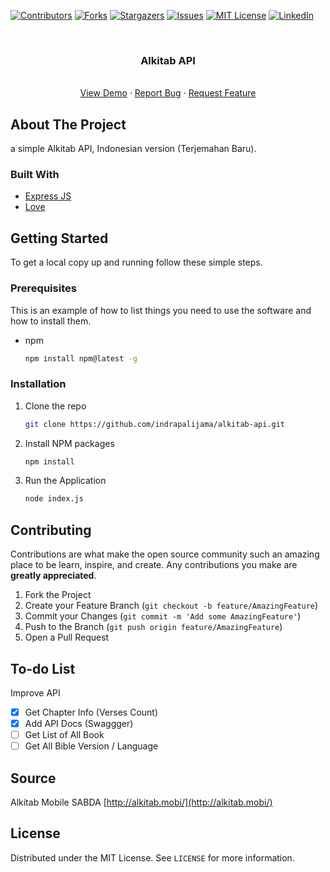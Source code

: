 [![Contributors][contributors-shield]][contributors-url]
[![Forks][forks-shield]][forks-url]
[![Stargazers][stars-shield]][stars-url]
[![Issues][issues-shield]][issues-url]
[![MIT License][license-shield]][license-url]
[![LinkedIn][linkedin-shield]][linkedin-url]



<br />
<p align="center">
  <h3 align="center">Alkitab API</h3>
  <p align="center">
    <br />
    <a href="https://github.com/indrapalijama/alkitab-api">View Demo</a>
    ·
    <a href="https://github.com/indrapalijama/alkitab-api/issues">Report Bug</a>
    ·
    <a href="https://github.com/indrapalijama/alkitab-api/issues">Request Feature</a>
  </p>
</p>



<!-- ABOUT THE PROJECT -->
## About The Project
a simple Alkitab API, Indonesian version (Terjemahan Baru).


### Built With

* [Express JS](https://github.com/expressjs/express)
* [Love](https://www.youtube.com/watch?v=dQw4w9WgXcQ)



<!-- GETTING STARTED -->
## Getting Started

To get a local copy up and running follow these simple steps.

### Prerequisites

This is an example of how to list things you need to use the software and how to install them.
* npm
  ```sh
  npm install npm@latest -g
  ```

### Installation

1. Clone the repo
   ```sh
   git clone https://github.com/indrapalijama/alkitab-api.git
   ```
2. Install NPM packages
   ```sh
   npm install
   ```
3. Run the Application
   ```sh
   node index.js
   ```



<!-- CONTRIBUTING -->
## Contributing

Contributions are what make the open source community such an amazing place to be learn, inspire, and create. Any contributions you make are **greatly appreciated**.

1. Fork the Project
2. Create your Feature Branch (`git checkout -b feature/AmazingFeature`)
3. Commit your Changes (`git commit -m 'Add some AmazingFeature'`)
4. Push to the Branch (`git push origin feature/AmazingFeature`)
5. Open a Pull Request


<!-- TO-DO List -->
## To-do List
Improve API
  - [x] Get Chapter Info (Verses Count)
  - [x] Add API Docs (Swaggger)
  - [ ] Get List of All Book
  - [ ] Get All Bible Version / Language

<!-- SOURCE -->
## Source
Alkitab Mobile SABDA [http://alkitab.mobi/](http://alkitab.mobi/)


<!-- LICENSE -->
## License

Distributed under the MIT License. See `LICENSE` for more information.


<!-- MARKDOWN LINKS & IMAGES -->
<!-- https://www.markdownguide.org/basic-syntax/#reference-style-links -->
[contributors-shield]: https://img.shields.io/github/contributors/indrapalijama/mobile-news-platform.svg?style=for-the-badge
[contributors-url]: https://github.com/indrapalijama/alkitab-api/graphs/contributors
[forks-shield]: https://img.shields.io/github/forks/indrapalijama/mobile-news-platform.svg?style=for-the-badge
[forks-url]: https://github.com/indrapalijama/alkitab-api/network/members
[stars-shield]: https://img.shields.io/github/stars/indrapalijama/mobile-news-platform.svg?style=for-the-badge
[stars-url]: https://github.com/indrapalijama/alkitab-api/stargazers
[issues-shield]: https://img.shields.io/github/issues/indrapalijama/mobile-news-platform.svg?style=for-the-badge
[issues-url]: https://github.com/indrapalijama/alkitab-api/issues
[license-shield]: https://img.shields.io/github/license/indrapalijama/mobile-news-platform.svg?style=for-the-badge
[license-url]: https://github.com/indrapalijama/alkitab-api/blob/master/LICENSE.txt
[linkedin-shield]: https://img.shields.io/badge/-LinkedIn-black.svg?style=for-the-badge&logo=linkedin&colorB=555
[linkedin-url]: https://linkedin.com/in/indrapalijama